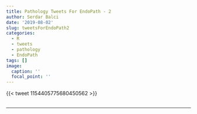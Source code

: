 ```yaml
---
title: Pathology Tweets For EndoPath - 2
author: Serdar Balci
date: '2019-08-02'
slug: tweetsForEndoPath2
categories:
  - R
  - tweets
  - pathology
  - EndoPath
tags: []
image:
  caption: ''
  focal_point: ''
---
```



{{< tweet 1154405775680450562 >}}
<br>
<br>
<hr>
